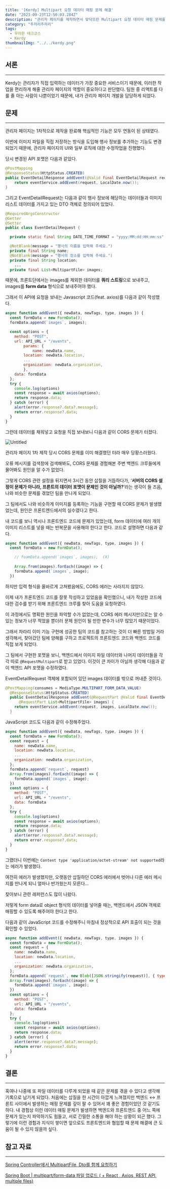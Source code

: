 ```yaml
---
title: '[Kerdy] Multipart 요청 데이터 매핑 문제 해결'
date: "2023-09-23T12:50:03.284Z"
description: "관리자 페이지를 제작하면서 맞닥뜨린 Multipart 요청 데이터 매핑 문제를 해결해보았다."
category: "주저리주저리"
tags:
  - 우아한 테크코스
  - Kerdy
thumbnailImg: "../../kerdy.png"
---
```


## 서론

---

Kerdy는 관리자가 직접 입력하는 데이터가 가장 중요한 서비스이기 때문에, 이러한 작업을 편리하게 해줄 관리자 페이지의 역할이 중요하다고 판단했다. 팀원 중 리액트를 다룰 줄 아는 사람이 나뿐이었기 때문에, 내가 관리자 페이지 개발을 담당하게 되었다.

## 문제

---

관리자 페이지는 1차적으로 제작을 완료해 핵심적인 기능은 모두 연동이 된 상태였다.

이번에 이미지 파일을 직접 저장하는 방식을 도입해 행사 정보를 추가하는 기능도 변경되었기 때문에, 관리자 페이지의 UI와 일부 로직에 대한 수정작업을 진행했다.

당시 변경된 API 포맷은 다음과 같았다.

```java
@PostMapping
@ResponseStatus(HttpStatus.CREATED)
public EventDetailResponse addEvent(@Valid final EventDetailRequest request) {
    return eventService.addEvent(request, LocalDate.now());
}
```

그리고 EventDetailRequest는 다음과 같이 행사 정보에 해당하는 데이터들과 이미지 리스트 데이터를 가지고 있는 DTO 객체로 정의되어 있었다.

```java
@RequiredArgsConstructor
@Getter
@Setter
public class EventDetailRequest {

  private static final String DATE_TIME_FORMAT = "yyyy:MM:dd:HH:mm:ss";

  @NotBlank(message = "행사의 이름을 입력해 주세요.")
  private final String name;
  @NotBlank(message = "행사의 장소를 입력해 주세요.")
  private final String location;
	...
  private final List<MultipartFile> images;

```

때문에, 프론트단에서는 images를 제외한 데이터를 **쿼리 스트링**으로 보내주고, images를 **form data** 형식으로 보내주어야 했다.

그래서 이 API에 요청을 보내는 Javascript 코드(feat. axios)를 다음과 같이 작성했다.

```jsx
async function addEvent({ newData, newTags, type, images }) {
  const formData = new FormData();
  formData.append(`images`, images);

  const options = {
    method: "POST",
    url: API_URL + "/events",
		params: {
			name: newData.name,
	    location: newData.location,
	    ...
	    organization: newData.organization,
		},
    data: formData
  };
  try {
    console.log(options)
    const response = await axios(options);
    return response.data;
  } catch (error) {
    alert(error.response?.data?.message);
    return error.response?.data;
  }
}
```

그런데 데이터를 채워넣고 요청을 직접 보내보니 다음과 같이 CORS 문제가 터졌다.

![Untitled](1.png)

관리자 페이지 1차 제작 당시 CORS 문제를 이미 해결했던 터라 매우 당황스러웠다.

오류 메시지를 검색창에 검색해봐도, CORS 문제를 경험해본 주변 백엔드 크루들에게 물어봐도 원인을 알 수가 없었다.

그렇게 CORS 관련 설정을 뒤지면서 3시간 동안 삽질을 거듭하다가, ‘**서버의 CORS 설정이 문제가 아니라, 프론트의 데이터 포맷이 문제인 것이 아닐까?**’라는 생각이 들 즈음, 나와 비슷한 문제를 겪었던 팀을 만나게 되었다.

그 팀에서도 나와 비슷하게 이미지를 등록하는 기능을 구현할 때 CORS 문제가 발생했었는데, 원인은 프론트엔드에서의 실수였다고 한다.

내 코드를 보니 역시나 프론트엔드 코드에 문제가 있었는데, form 데이터에 여러 개의 이미지 리스트를 넣을 때는 반복문을 사용해야 한다고 한다. 코드로 설명하면 다음과 같다. 

```jsx
async function addEvent({ newData, newTags, type, images }) {
  const formData = new FormData();

	// foamData.append(`images`, images);  (X)
  
	Array.from(images).forEach((image) => {
    formData.append(`images`, image);
  })

```

하지만 입력 형식을 올바르게 고쳐봤음에도, CORS 에러는 사라지지 않았다.

이제 내가 프론트엔드 코드를 잘못 작성하고 있었음을 확인했으니, 내가 작성한 코드에 대한 검수를 받기 위해 프론트엔드 크루를 찾아 도움을 요청하였다.

이 과정에서도 명확한 원인을 파악할 수가 없었는데, CORS 에러 메시지만으로는 알 수 있는 정보가 너무 적었을 뿐더러 문제 원인이 될 만한 변수가 너무 많았기 때문이었다.

그래서 차라리 이미 기능 구현에 성공한 팀의 코드를 참고하는 것이 더 빠른 방법일 거라 생각해서, 찾아갔던 팀에 양해를 구하고 프로젝트의 프론트엔드 코드와 백엔드 코드를 직접 보게 되었다.

그 팀에서 구현한 포맷을 보니, 백엔드에서 이미지 파일 데이터와 나머지 데이터들을 각각 따로 `@RequestMultipart`로 받고 있었다. 이것이 큰 차이가 아닐까 생각해 다음과 같이 백엔드 API 포맷을 수정하였다.

EventDetailRequest 객체에 포함되어 있던 images 데이터를 밖으로 꺼내준 것이다.

```java
@PostMapping(consumes = MediaType.MULTIPART_FORM_DATA_VALUE)
  @ResponseStatus(HttpStatus.CREATED)
  public EventDetailResponse addEvent(@RequestPart @Valid final EventDetailRequest request,
      @RequestPart List<MultipartFile> images) {
    return eventService.addEvent(request, images, LocalDate.now());
  }
```

JavaScript 코드도 다음과 같이 수정해주었다.

```jsx
async function addEvent({ newData, newTags, type, images }) {
  const formData = new FormData();
  const request = {
    name: newData.name,
    location: newData.location,
    ...
    organization: newData.organization,
  };
  formData.append(`request`, request)
  Array.from(images).forEach((image) => {
    formData.append(`images`, image);
  })
  const options = {
    method: "POST",
    url: API_URL + "/events",
    data: formData
  };
  try {
    console.log(options)
    const response = await axios(options);
    return response.data;
  } catch (error) {
    alert(error.response?.data?.message);
    return error.response?.data;
  }
}
```

그랬더니 이번에는 `Content type 'application/octet-stream' not supported`라는 에러가 발생했다.

여전히 에러가 발생했지만, 오랫동안 삽질하던 CORS 에러에서 벗어나 다른 에러 메시지를 만나게 되니 얼마나 반가웠는지 모른다…

찾아보니 관련 레퍼런스도 많이 나왔다.

저렇게 form data로 object 형식의 데이터를 넣어줄 때는, 백엔드에서 JSON 객체로 매핑할 수 있도록 해주어야 한다고 한다.

다음과 같이 JavaScript 코드를 수정해주니 마침내 정상적으로 API 호출이 되는 것을 확인할 수 있었다.

```jsx
async function addEvent({ newData, newTags, type, images }) {
  const formData = new FormData();
  const request = {
    name: newData.name,
    location: newData.location,
    ...
    organization: newData.organization,
  };
  formData.append(`request`, new Blob([JSON.stringify(request)], { type: "application/json" }))
  Array.from(images).forEach((image) => {
    formData.append(`images`, image);
  })
  const options = {
    method: "POST",
    url: API_URL + "/events",
    data: formData
  };
  try {
    console.log(options)
    const response = await axios(options);
    return response.data;
  } catch (error) {
    alert(error.response?.data?.message);
    return error.response?.data;
  }
}
```

## 결론

---

혹여나 나중에 또 파일 데이터를 다루게 되었을 때 같은 문제를 겪을 수 있다고 생각해 기록으로 남기게 되었다. 처음에는 삽질을 한 시간이 아깝게 느껴졌지만 백엔드 ↔ 프론트 사이에서 발생하는 매핑 문제를 깊이 팔 수 있어서 꽤 좋은 경험이었던 것 같기도 하다. 내 경험상 이런 데이터 매핑 문제가 발생하면 백엔드와 프론트엔드 중 어느 쪽에 문제가 있는지 파악하기도 힘들고, 서로 긴밀한 소통을 해야 하는 상황이 되곤 했다. 그렇기에 이런 경험과 지식이 쌓이면 앞으로도 프론트엔드와 협업할 때 문제 해결에 큰 도움이 될 수 있지 않을까 싶다.

## 참고 자료

---

[Spring Controller에서 MultipartFile, Dto를 함께 요청하기](https://velog.io/@songs4805/Spring-Controller에서-MultipartFile-Dto를-함께-요청하기)

[Spring Boot | multipart/form-data 파일 업로드 ( + React , Axios, REST API, multiple files)](https://gaemi606.tistory.com/entry/Spring-Boot-multipartform-data-파일-업로드-React-Axios-REST-API)